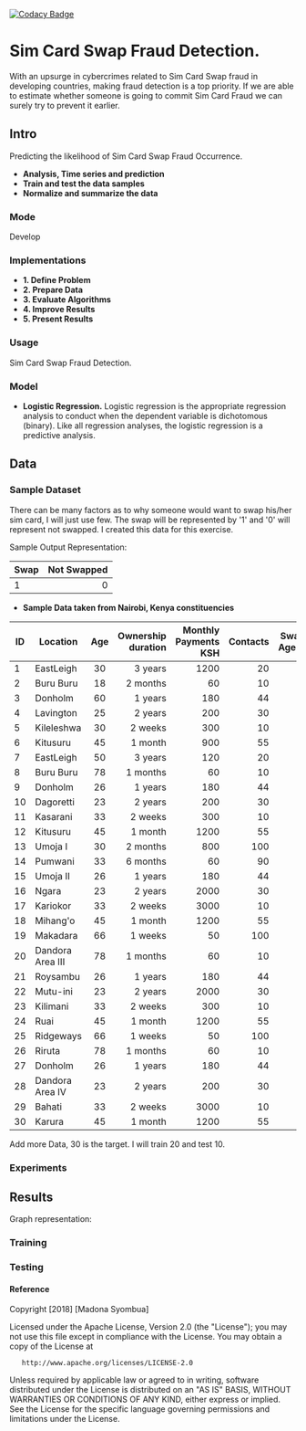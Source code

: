 [![Codacy Badge](https://api.codacy.com/project/badge/Grade/a7e80990559246c9b3e98782a42c241f)](https://www.codacy.com/project/syombuamadona/Sim-Card-Fraud-Detection./dashboard?utm_source=github.com&amp;utm_medium=referral&amp;utm_content=Madonahs/Sim-Card-Fraud-Detection.&amp;utm_campaign=Badge_Grade_Dashboard)

# Sim Card Swap Fraud Detection.
With an upsurge in cybercrimes related to Sim Card Swap fraud in developing countries, making fraud detection is a top priority. If we are able to estimate whether someone is going to commit Sim Card Fraud we can surely try to prevent it earlier. 

## Intro
Predicting the likelihood of Sim Card Swap Fraud Occurrence.
* **Analysis, Time series and prediction**
* **Train and test the data samples**
* **Normalize and summarize the data**

### Mode
Develop

### Implementations
* **1. Define Problem**
* **2. Prepare Data**
* **3. Evaluate Algorithms**
* **4. Improve Results**
* **5. Present Results**

### Usage
Sim Card Swap Fraud Detection.

### Model

* **Logistic Regression.** Logistic regression is the appropriate regression analysis to conduct when the dependent variable is dichotomous (binary).  Like all regression analyses, the logistic regression is a predictive analysis.


## Data
### Sample Dataset
There can be many factors as to why someone would want to swap his/her sim card, I will just use few. The swap will be represented by '1' and '0' will represent not swapped. I created this data for this exercise.

Sample Output Representation: 

Swap | Not Swapped|
|------ |------:|
|1 | 0|

* **Sample Data taken from Nairobi, Kenya constituencies**

ID| Location                  | Age           | Ownership duration    | Monthly Payments KSH |  Contacts |Swap Agent |
| ------------- | -------------         |:--------------------: | ----------------: | ---------------:| ---------------:| ---------------:|
|1|EastLeigh              |30                     | 3 years           |1200               |20| 0|
|2|Buru Buru              |18                     | 2 months          |60               |10 | 1|
|3|Donholm                |60                     | 1 years           |180               |44| 0|
|4|Lavington              |25                     | 2 years           |200               |30|0|
|5|Kileleshwa             |30                     | 2 weeks           |300               |10|1|
|6|Kitusuru               |45                     | 1 month           |900               |55|0|
|7|EastLeigh              |50                     | 3 years           |120               |20| 0|
|8|Buru Buru              |78                     | 1 months          |60               |10 | 1|
|9|Donholm                |26                     | 1 years           |180               |44| 0|
|10|Dagoretti            |23                     | 2 years           |200               |30|0|
|11|Kasarani             |33                     | 2 weeks           |300               |10|1|
|12|Kitusuru               |45                     | 1 month           |1200               |55|0|
|13|Umoja I              |30                     |2 months             |800               |100| 0|
|14|Pumwani              |33                     | 6 months          |60               |90 | 1|
|15|Umoja II              |26                     | 1 years           |180               |44| 0|
|16|Ngara            |23                     | 2 years           |2000               |30|0|
|17|Kariokor              |33                     | 2 weeks           |3000               |10|1|
|18|Mihang'o             |45                     | 1 month           |1200               |55|0|
|19|Makadara             |66                     |1 weeks             |50               |100| 0|
|20|Dandora Area III            |78                     | 1 months          |60               |10 | 1|
|21|Roysambu              |26                     | 1 years           |180               |44| 0|
|22|Mutu-ini            |23                     | 2 years           |2000               |30|0|
|23|Kilimani              |33                     | 2 weeks           |300               |10|1|
|24|Ruai             |45                     | 1 month           |1200               |55|0|
|25|Ridgeways            |66                     |1 weeks             |50               |100| 0|
|26|Riruta             |78                     | 1 months          |60               |10 | 1|
|27|Donholm              |26                     | 1 years           |180               |44| 0|
|28|Dandora Area IV          |23                     | 2 years           |200               |30|0|
|29|Bahati             |33                     | 2 weeks           |3000               |10|1|
|30|Karura              |45                     | 1 month           |1200               |55|0|



Add more Data, 30 is the target. I will train 20 and test 10.

### Experiments

## Results
Graph representation:


### Training

### Testing

#### Reference



 Copyright [2018] [Madona Syombua]

   Licensed under the Apache License, Version 2.0 (the "License");
   you may not use this file except in compliance with the License.
   You may obtain a copy of the License at

       http://www.apache.org/licenses/LICENSE-2.0

   Unless required by applicable law or agreed to in writing, software
   distributed under the License is distributed on an "AS IS" BASIS,
   WITHOUT WARRANTIES OR CONDITIONS OF ANY KIND, either express or implied.
   See the License for the specific language governing permissions and
   limitations under the License.
